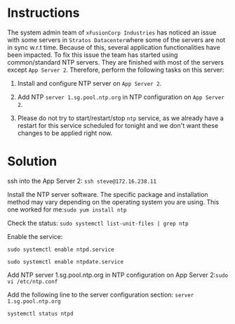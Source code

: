 # Instructions

The system admin team of `xFusionCorp Industries` has noticed an issue with some servers in `Stratos Datacenter`where some of the servers are not in sync w.r.t time. Because of this, several application functionalities have been impacted. To fix this issue the team has started using common/standard NTP servers. They are finished with most of the servers except `App Server 2`. Therefore, perform the following tasks on this server:

1. Install and configure NTP server on `App Server 2`.

2. Add NTP `server 1.sg.pool.ntp.org` in NTP configuration on `App Server 2`.

3. Please do not try to start/restart/stop `ntp` service, as we already have a restart for this service scheduled for tonight and we don't want these changes to be applied right now.

# Solution

ssh into the App Server 2: `ssh steve@172.16.238.11`

Install the NTP server software. The specific package and installation method may vary depending on the operating system you are using. This one worked for me:`sudo yum install ntp`

Check the status: `sudo systemctl list-unit-files | grep ntp`

Enable the service:

`sudo systemctl enable ntpd.service`

`sudo systemctl enable ntpdate.service`

Add NTP server 1.sg.pool.ntp.org in NTP configuration on App Server 2:`sudo vi /etc/ntp.conf`

Add the following line to the server configuration section: `server 1.sg.pool.ntp.org`

`systemctl status ntpd`
